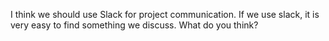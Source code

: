 I think we should use Slack for project communication. If we use slack, it is very easy to find something we discuss. What do you think?
